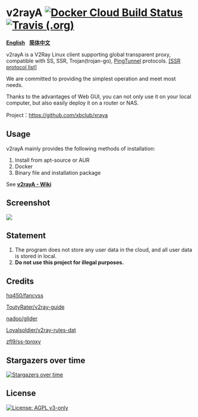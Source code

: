# v2rayA [![Docker Cloud Build Status](https://img.shields.io/docker/cloud/build/xbclub/xraya)](https://hub.docker.com/r/mzz2017/v2raya) [![Travis (.org)](https://img.shields.io/travis/xbclub/xraya?label=travis-ci%20build)](https://travis-ci.org/xbclub/xraya)

[**English**](https://github.com/xbclub/xraya/blob/master/README.md)&nbsp;&nbsp;&nbsp;[**简体中文**](https://github.com/xbclub/xraya/blob/master/README_zh.md)

v2rayA is a V2Ray Linux client supporting global transparent proxy, compatible with SS, SSR, Trojan(trojan-go), [PingTunnel](https://github.com/esrrhs/pingtunnel) protocols. [[SSR protocol list]](https://github.com/v2rayA/shadowsocksR/blob/master/README.md#ss-encrypting-algorithm)

We are committed to providing the simplest operation and meet most needs.

Thanks to the advantages of Web GUI, you can not only use it on your local computer, but also easily deploy it on a router or NAS.

Project：https://github.com/xbclub/xraya


## Usage

v2rayA mainly provides the following methods of installation:

1. Install from apt-source or AUR
2. Docker
3. Binary file and installation package

See [**v2rayA - Wiki**](https://github.com/xbclub/xraya/wiki/Usage)


## Screenshot

<img src="https://i.loli.net/2020/04/19/gt3NqOMiafYbp7L.png" border="0">

## Statement

1. The program does not store any user data in the cloud, and all user data is stored in local.
2. **Do not use this project for illegal purposes.**

## Credits

[hq450/fancyss](https://github.com/hq450/fancyss)

[ToutyRater/v2ray-guide](https://github.com/ToutyRater/v2ray-guide/blob/master/routing/sitedata.md)

[nadoo/glider](https://github.com/nadoo/glider)

[Loyalsoldier/v2ray-rules-dat](https://github.com/Loyalsoldier/v2ray-rules-dat)

[zfl9/ss-tproxy](https://github.com/zfl9/ss-tproxy/blob/master/ss-tproxy)

## Stargazers over time

[![Stargazers over time](https://starchart.cc/xbclub/xraya.svg)](https://starchart.cc/xbclub/xraya)

## License

[![License: AGPL v3-only](https://img.shields.io/badge/License-AGPL%20v3-blue.svg)](https://www.gnu.org/licenses/agpl-3.0)
